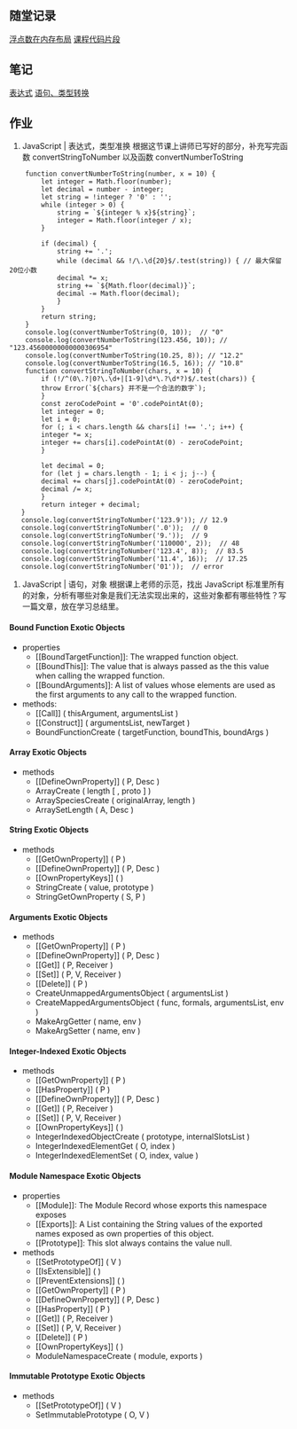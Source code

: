 ## 随堂记录
[浮点数在内存布局](https://www.yuque.com/yangxiaomie/zu16ge/opaz72)
[课程代码片段](https://github.com/wanni-yang/Frontend-01-Template/blob/master/week03/class_exercise.html)
## 笔记
[表达式](https://www.yuque.com/yangxiaomie/zu16ge/clq7pn/edit)
[语句、类型转换]()
## 作业
1. JavaScript | 表达式，类型准换
根据这节课上讲师已写好的部分，补充写完函数 convertStringToNumber
以及函数 convertNumberToString
```
    function convertNumberToString(number, x = 10) {
        let integer = Math.floor(number);
        let decimal = number - integer;
        let string = !integer ? '0' : '';
        while (integer > 0) {
            string = `${integer % x}${string}`;
            integer = Math.floor(integer / x);
        }

        if (decimal) {
            string += '.';
            while (decimal && !/\.\d{20}$/.test(string)) { // 最大保留20位小数
            decimal *= x;
            string += `${Math.floor(decimal)}`;
            decimal -= Math.floor(decimal);
            }
        }
        return string;
    }
    console.log(convertNumberToString(0, 10));  // "0"
    console.log(convertNumberToString(123.456, 10)); // "123.45600000000000306954"
    console.log(convertNumberToString(10.25, 8)); // "12.2"
    console.log(convertNumberToString(16.5, 16)); // "10.8"
    function convertStringToNumber(chars, x = 10) {
        if (!/^(0\.?|0?\.\d+|[1-9]\d*\.?\d*?)$/.test(chars)) {
        throw Error(`${chars} 并不是一个合法的数字`);
        }
        const zeroCodePoint = '0'.codePointAt(0);
        let integer = 0;
        let i = 0;
        for (; i < chars.length && chars[i] !== '.'; i++) {
        integer *= x;
        integer += chars[i].codePointAt(0) - zeroCodePoint;
        }

        let decimal = 0;
        for (let j = chars.length - 1; i < j; j--) {
        decimal += chars[j].codePointAt(0) - zeroCodePoint;
        decimal /= x;
        }
        return integer + decimal;
   }
   console.log(convertStringToNumber('123.9')); // 12.9
   console.log(convertStringToNumber('.0'));  // 0
   console.log(convertStringToNumber('9.'));  // 9
   console.log(convertStringToNumber('110000', 2));  // 48 
   console.log(convertStringToNumber('123.4', 8));  // 83.5
   console.log(convertStringToNumber('11.4', 16));  // 17.25
   console.log(convertStringToNumber('01'));  // error
```
1. JavaScript | 语句，对象
根据课上老师的示范，找出 JavaScript 标准里所有的对象，分析有哪些对象是我们无法实现出来的，这些对象都有哪些特性？写一篇文章，放在学习总结里。
 #### Bound Function Exotic Objects
 - properties
   - [[BoundTargetFunction]]: The wrapped function object.
   - [[BoundThis]]: The value that is always passed as the this value when calling the wrapped function.
   - [[BoundArguments]]: A list of values whose elements are used as the first arguments to any call to the wrapped function.
 - methods:
   - [[Call]] ( thisArgument, argumentsList )
   - [[Construct]] ( argumentsList, newTarget )
   - BoundFunctionCreate ( targetFunction, boundThis, boundArgs )
#### Array Exotic Objects
 - methods
   - [[DefineOwnProperty]] ( P, Desc )
   - ArrayCreate ( length [ , proto ] )
   - ArraySpeciesCreate ( originalArray, length )
   - ArraySetLength ( A, Desc )
#### String Exotic Objects
 - methods
   - [[GetOwnProperty]] ( P )
   - [[DefineOwnProperty]] ( P, Desc )
   - [[OwnPropertyKeys]] ( )
   - StringCreate ( value, prototype )
   - StringGetOwnProperty ( S, P )
#### Arguments Exotic Objects
 - methods
   - [[GetOwnProperty]] ( P )
   - [[DefineOwnProperty]] ( P, Desc )
   - [[Get]] ( P, Receiver )
   - [[Set]] ( P, V, Receiver )
   - [[Delete]] ( P )
   - CreateUnmappedArgumentsObject ( argumentsList )
   - CreateMappedArgumentsObject ( func, formals, argumentsList, env )
   - MakeArgGetter ( name, env )
   - MakeArgSetter ( name, env )
#### Integer-Indexed Exotic Objects
 - methods
   - [[GetOwnProperty]] ( P )
   - [[HasProperty]] ( P )
   - [[DefineOwnProperty]] ( P, Desc )
   - [[Get]] ( P, Receiver )
   - [[Set]] ( P, V, Receiver )
   - [[OwnPropertyKeys]] ( )
   - IntegerIndexedObjectCreate ( prototype, internalSlotsList )
   - IntegerIndexedElementGet ( O, index )
   - IntegerIndexedElementSet ( O, index, value )
#### Module Namespace Exotic Objects
 - properties
   - [[Module]]: The Module Record whose exports this namespace exposes
   - [[Exports]]: A List containing the String values of the exported names exposed as own properties of this object.
   - [[Prototype]]: This slot always contains the value null.
 - methods
   - [[SetPrototypeOf]] ( V )
   - [[IsExtensible]] ( )
   - [[PreventExtensions]] ( )
   - [[GetOwnProperty]] ( P )
   - [[DefineOwnProperty]] ( P, Desc )
   - [[HasProperty]] ( P )
   - [[Get]] ( P, Receiver )
   - [[Set]] ( P, V, Receiver )
   - [[Delete]] ( P )
   - [[OwnPropertyKeys]] ( )
   - ModuleNamespaceCreate ( module, exports )
#### Immutable Prototype Exotic Objects
 - methods
   - [[SetPrototypeOf]] ( V )
   - SetImmutablePrototype ( O, V )